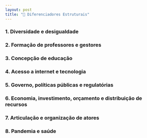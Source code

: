 ```yaml
---
layout: post
title: "🔎 Diferenciadores Estruturais"
---
```



### 1. Diversidade e desigualdade
### 2. Formação de professores e gestores
### 3. Concepção de educação
### 4. Acesso a internet e  tecnologia
### 5. Governo, políticas públicas e regulatórias
### 6. Economia, investimento, orçamento e distribuição de recursos 
### 7. Articulação e organização de atores
### 8. Pandemia e saúde




